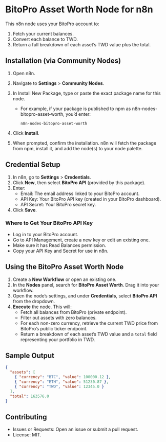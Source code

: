 # BitoPro Asset Worth Node for n8n

This n8n node uses your BitoPro account to:

1. Fetch your current balances.
2. Convert each balance to TWD.
3. Return a full breakdown of each asset’s TWD value plus the total.

## Installation (via Community Nodes)

1. Open n8n.
2. Navigate to **Settings** > **Community Nodes**.
3. In Install New Package, type or paste the exact package name for this node.
   * For example, if your package is published to npm as n8n-nodes-bitopro-asset-worth, you’d enter:

     ```
     n8n-nodes-bitopro-asset-worth
     ```

4. Click **Install**.
5. When prompted, confirm the installation. n8n will fetch the package from npm, install it, and add the node(s) to your node palette.

## Credential Setup

1. In n8n, go to **Settings** > **Credentials**.
2. Click **New**, then select **BitoPro API** (provided by this package).
3. Enter:
   * Email: The email address linked to your BitoPro account.
   * API Key: Your BitoPro API key (created in your BitoPro dashboard).
   * API Secret: Your BitoPro secret key.
4. Click **Save**.

### Where to Get Your BitoPro API Key

* Log in to your BitoPro account.
* Go to API Management, create a new key or edit an existing one.
* Make sure it has Read Balances permission.
* Copy your API Key and Secret for use in n8n.

## Using the BitoPro Asset Worth Node

1. Create a **New Workflow** or open an existing one.
2. In the **Nodes** panel, search for **BitoPro Asset Worth**. Drag it into your workflow.
3. Open the node’s settings, and under **Credentials**, select **BitoPro API** from the dropdown.
4. **Execute** the node. This will:
   * Fetch all balances from BitoPro (private endpoint).
   * Filter out assets with zero balances.
   * For each non-zero currency, retrieve the current TWD price from BitoPro’s public ticker endpoint.
   * Return a breakdown of each asset’s TWD value and a `total` field representing your portfolio in TWD.

## Sample Output

```json
{
  "assets": [
    { "currency": "BTC", "value": 100000.12 },
    { "currency": "ETH", "value": 51230.87 },
    { "currency": "TWD", "value": 12345.0 }
  ],
  "total": 163576.0
}
```

## Contributing
* Issues or Requests: Open an issue or submit a pull request.
* License: MIT.

